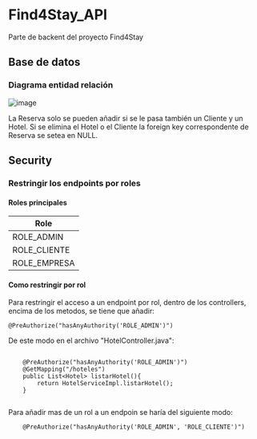 # Find4Stay_API

Parte de backent del proyecto Find4Stay

## Base de datos

### Diagrama entidad relación

![image](https://user-images.githubusercontent.com/67373492/171733469-1b6af00b-0611-4800-be4e-0e6218a46805.png)

La Reserva solo se pueden añadir si se le pasa también un Cliente y un Hotel.
Si se elimina el Hotel o el Cliente la foreign key correspondente de Reserva se setea en NULL.

## Security

### Restringir los endpoints por roles

#### Roles principales

|Role|
|-----|
|ROLE_ADMIN|
|ROLE_CLIENTE|
|ROLE_EMPRESA|

#### Como restringir por rol

Para restringir el acceso a un endpoint por rol, dentro de los controllers, encima de los metodos, se tiene que añadir:

~~~~
@PreAuthorize("hasAnyAuthority('ROLE_ADMIN')")
~~~~

De este modo en el archivo "HotelController.java":

~~~~

	@PreAuthorize("hasAnyAuthority('ROLE_ADMIN')")
	@GetMapping("/hoteles")
	public List<Hotel> listarHotel(){
		return HotelServiceImpl.listarHotel();
	}
  
~~~~

Para añadir mas de un rol a un endpoin se haría del siguiente modo:

~~~~
	@PreAuthorize("hasAnyAuthority('ROLE_ADMIN', 'ROLE_CLIENTE')")
~~~~
